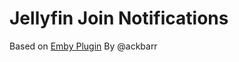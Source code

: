 # Jellyfin Join Notifications

Based on [Emby Plugin](https://github.com/ackbarr/Emby.Plugins) By @ackbarr
